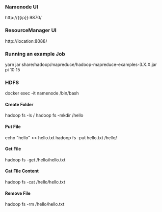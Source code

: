 ### Namenode UI
http://{{ip}}:9870/

### ResourceManager UI
http://location:8088/

### Running an example Job
yarn jar share/hadoop/mapreduce/hadoop-mapreduce-examples-3.X.X.jar pi 10 15

### HDFS
docker exec -it namenode /bin/bash

#### Create Folder
hadoop fs -ls /
hadoop fs -mkdir /hello

#### Put File
echo "hello" >> hello.txt
hadoop fs -put hello.txt /hello/

#### Get File
hadoop fs -get /hello/hello.txt

#### Cat File Content
hadoop fs -cat /hello/hello.txt

#### Remove File
hadoop fs -rm /hello/hello.txt